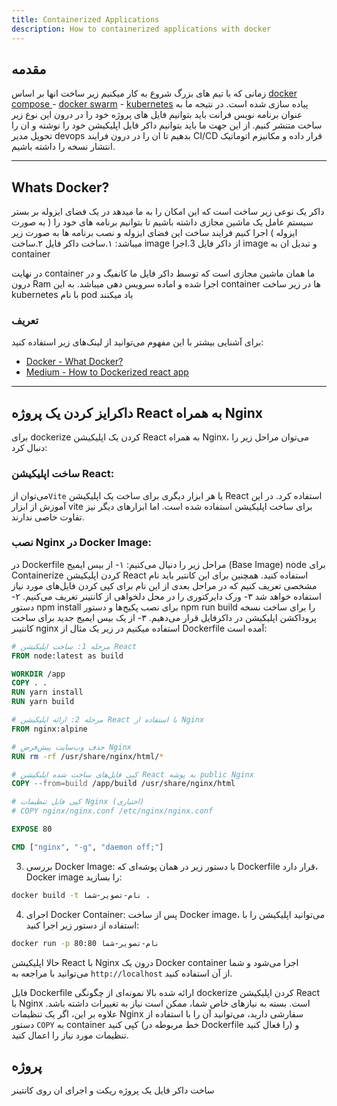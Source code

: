 ```yaml
---
title: Containerized Applications
description: How to containerized applications with docker
---
```


## مقدمه

زمانی که با تیم های بزرگ شروع به کار میکنیم زیر ساخت انها بر اساس [docker compose ](https://docs.docker.com/compose/)- [docker swarm](https://docs.docker.com/engine/swarm/) - [kubernetes](https://kubernetes.io/) پیاده سازی شده است.
در نتیجه ما به عنوان برنامه نویس فرانت باید بتوانیم فایل های پروژه خود را در درون این نوع زیر ساخت متنشر کنیم.
از این جهت ما باید بتوانیم داکر فایل اپلیکیشن خود را نوشته و ان را تحویل مدیر devops بدهیم تا ان را در درون فرایند CI/CD قرار داده و مکانیزم اتوماتیک انتشار نسخه را داشته باشیم.

---

## Whats Docker? 
داکر یک نوعی زیر ساخت است که این امکان را به ما میدهد در یک فضای ایزوله بر بستر سیستم عامل یک ماشین مجازی داشته باشیم تا بتوانیم برنامه های خود را ( به صورت ایزوله ) اجرا کنیم
فرایند ساخت این فضای ایزوله و نصب برنامه ها به صورت زیر میباشد:
۱.ساخت داکر فایل 
۲.ساخت image از داکر فایل 
3.اجرا image و تبدیل ان به container

در نهایت container ما همان ماشین مجازی است که توسط داکر فایل ما کانفیگ و در درون Ram اجرا شده و اماده سرویس دهی میباشد.
به این container ها در زیر ساخت kubernetes با نام pod یاد میکنند



### تعریف

برای آشنایی بیشتر با این مفهوم می‌توانید از لینک‌های زیر استفاده کنید:

-   [Docker - What Docker?](https://docs.docker.com/get-started/overview/)
-   [Medium - How to Dockerized react app](https://medium.com/swlh/dockerizing-your-reactjs-application-c59109e97861)

---
## داکرایز کردن یک پروژه React به همراه Nginx
برای dockerize کردن یک اپلیکیشن React به همراه Nginx، می‌توان مراحل زیر را دنبال کرد:

### ساخت اپلیکیشن React:
می‌توان از`Vite` یا هر ابزار دیگری برای ساخت یک اپلیکیشن React استفاده کرد. در این آموزش از ابزار vite برای ساخت اپلیکیشن استفاده شده است. اما ابزار‌های دیگر نیز تفاوت خاصی ندارند.

### نصب Nginx در Docker Image:
در Dockerfile مراحل زیر را دنیال می‌کنیم:
  ۱- از بیس ایمیج (Base Image) node برای Containerize کردن اپلیکیشن React استفاده کنید. همچنین برای این کانتیر باید نام مشخصی تعریف کنیم که در مراحل بعدی از       این نام برای کپی کردن فایل‌‌های مورد نیاز استفاده خواهد شد
  ۳- ورک دایرکتوری را در محل دلخواهی از کانتینر تغریف می‌کنیم.
  ۲- دستور npm install برای نصب پکیج‌ها و دستور npm run build را برای ساخت نسخه پروداکشن اپلیکیشن در داکرفایل قرار می‌دهیم.
  ۳- از یک بیس ایمیج جدید برای ساخت کانتینر nginx استفاده میکنیم در زیر یک مثال از Dockerfile آمده است:

```Dockerfile
# مرحله 1: ساخت اپلیکیشن React
FROM node:latest as build

WORKDIR /app
COPY . .
RUN yarn install
RUN yarn build

# مرحله 2: ارائه اپلیکیشن React با استفاده از Nginx
FROM nginx:alpine

# حذف وب‌سایت پیش‌فرض Nginx
RUN rm -rf /usr/share/nginx/html/*

# کپی فایل‌های ساخت شده اپلیکیشن React به پوشه public Nginx
COPY --from=build /app/build /usr/share/nginx/html

# کپی فایل تنظیمات Nginx (اختیاری)
# COPY nginx/nginx.conf /etc/nginx/nginx.conf

EXPOSE 80

CMD ["nginx", "-g", "daemon off;"]
```

3. بررسی Docker Image:
با دستور زیر در همان پوشه‌ای که Dockerfile قرار دارد، Docker image را بسازید:

```bash
docker build -t نام-تصویر-شما .
```

4. اجرای Docker Container:
پس از ساخت Docker image، می‌توانید اپلیکیشن را با استفاده از دستور زیر اجرا کنید:

```bash
docker run -p 80:80 نام-تصویر-شما
```

حالا اپلیکیشن React با Nginx درون یک Docker container اجرا می‌شود و شما می‌توانید با مراجعه به `http://localhost` از آن استفاده کنید.

فایل Dockerfile ارائه شده بالا نمونه‌ای از چگونگی dockerize کردن اپلیکیشن React با Nginx است. بسته به نیازهای خاص شما، ممکن است نیاز به تغییرات داشته باشد. علاوه بر این، اگر یک تنظیمات Nginx سفارشی دارید، می‌توانید آن را با استفاده از دستور `COPY` به container کپی کنید (خط مربوطه در Dockerfile را فعال کنید) و تنظیمات مورد نیاز را اعمال کنید.


## پروژه

ساخت داکر فایل یک پروژه ریکت و اجرای ان روی کانتینر 
